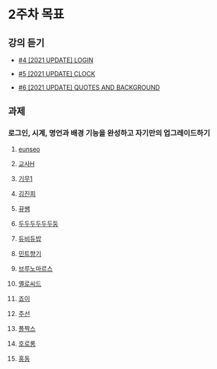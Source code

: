# 2주차 목표

## 강의 듣기

- [#4 [2021 UPDATE] LOGIN](https://nomadcoders.co/javascript-for-beginners/lectures/2899)

- [#5 [2021 UPDATE] CLOCK](https://nomadcoders.co/javascript-for-beginners/lectures/2907)

- [#6 [2021 UPDATE] QUOTES AND BACKGROUND](https://nomadcoders.co/javascript-for-beginners/lectures/2911)

## 과제

### 로그인, 시계, 명언과 배경 기능을 완성하고 자기만의 업그레이드하기

1. [eunseo](<https://teacher-kiwi.github.io/study-together/(2023.01.)vanilla-js/week2/eunseo/>)

2. [교사H](<https://teacher-kiwi.github.io/study-together/(2023.01.)vanilla-js/week2/교사H/>)

3. [기무1](<https://teacher-kiwi.github.io/study-together/(2023.01.)vanilla-js/week2/기무1/>)

4. [김진희](<https://teacher-kiwi.github.io/study-together/(2023.01.)vanilla-js/week2/김진희/>)

5. [뀨쌤](<https://teacher-kiwi.github.io/study-together/(2023.01.)vanilla-js/week2/뀨쌤/>)

6. [두두두두두두둥](<https://teacher-kiwi.github.io/study-together/(2023.01.)vanilla-js/week2/두두두두두두둥/>)

7. [듀비듀밥](<https://teacher-kiwi.github.io/study-together/(2023.01.)vanilla-js/week2/듀비듀밥/>)

8. [민트향기](<https://teacher-kiwi.github.io/study-together/(2023.01.)vanilla-js/week2/민트향기/>)

9. [브루노마르스](<https://teacher-kiwi.github.io/study-together/(2023.01.)vanilla-js/week2/브루노마르스/>)

10. [옐로씨드](<https://teacher-kiwi.github.io/study-together/(2023.01.)vanilla-js/week2/옐로씨드/>)

11. [죠이](<https://teacher-kiwi.github.io/study-together/(2023.01.)vanilla-js/week2/죠이/>)

12. [주선](<https://teacher-kiwi.github.io/study-together/(2023.01.)vanilla-js/week2/주선/>)

13. [폴짝스](<https://teacher-kiwi.github.io/study-together/(2023.01.)vanilla-js/week2/폴짝스/>)

14. [호로롱](<https://teacher-kiwi.github.io/study-together/(2023.01.)vanilla-js/week2/호로롱/>)

15. [홍동](<https://teacher-kiwi.github.io/study-together/(2023.01.)vanilla-js/week2/홍동/>)
